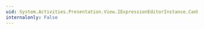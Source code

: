```yaml
---
uid: System.Activities.Presentation.View.IExpressionEditorInstance.CanDecreaseFilterLevel
internalonly: False
---
```

